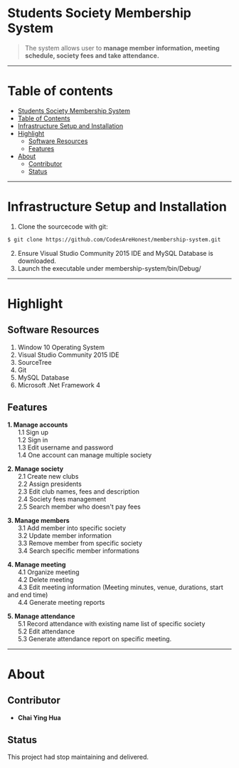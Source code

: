Students Society Membership System
===================================

> The system allows user to **manage member information, meeting schedule, society fees and take attendance.**

***

Table of contents
=================

  * [Students Society Membership System](#students-society-membership-system)
  * [Table of Contents](#table-of-contents)
  * [Infrastructure Setup and Installation](#infrastructure-setup-and-installation)
  * [Highlight](#highlight)
    * [Software Resources](#software-resources)
    * [Features](#features)
  * [About](#about)
    * [Contributor](#contributor)
    * [Status](#status)

***  

Infrastructure Setup and Installation 
=====================================
1. Clone the sourcecode with git: 
```sh
$ git clone https://github.com/CodesAreHonest/membership-system.git
```  
2. Ensure Visual Studio Community 2015 IDE and MySQL Database is downloaded. 
3. Launch the executable under membership-system/bin/Debug/  

***  

Highlight
=========

Software Resources
------------------
1. Window 10 Operating System  
2. Visual Studio Community 2015 IDE  
3. SourceTree 
4. Git  
5. MySQL Database
6. Microsoft .Net Framework 4

Features 
-------- 
**1. Manage accounts**  
    &nbsp;&nbsp;&nbsp;&nbsp;&nbsp;&nbsp;1.1 Sign up  
    &nbsp;&nbsp;&nbsp;&nbsp;&nbsp;&nbsp;1.2 Sign in  
    &nbsp;&nbsp;&nbsp;&nbsp;&nbsp;&nbsp;1.3 Edit username and password  
    &nbsp;&nbsp;&nbsp;&nbsp;&nbsp;&nbsp;1.4 One account can manage multiple society  
      
**2. Manage society**  
    &nbsp;&nbsp;&nbsp;&nbsp;&nbsp;&nbsp;2.1 Create new clubs  
    &nbsp;&nbsp;&nbsp;&nbsp;&nbsp;&nbsp;2.2 Assign presidents  
    &nbsp;&nbsp;&nbsp;&nbsp;&nbsp;&nbsp;2.3 Edit club names, fees and description  
    &nbsp;&nbsp;&nbsp;&nbsp;&nbsp;&nbsp;2.4 Society fees management  
    &nbsp;&nbsp;&nbsp;&nbsp;&nbsp;&nbsp;2.5 Search member who doesn't pay fees  
      
**3. Manage members**  
    &nbsp;&nbsp;&nbsp;&nbsp;&nbsp;&nbsp;3.1 Add member into specific society  
    &nbsp;&nbsp;&nbsp;&nbsp;&nbsp;&nbsp;3.2 Update member information  
    &nbsp;&nbsp;&nbsp;&nbsp;&nbsp;&nbsp;3.3 Remove member from specific society  
    &nbsp;&nbsp;&nbsp;&nbsp;&nbsp;&nbsp;3.4 Search specific member informations  
      
**4. Manage meeting**  
    &nbsp;&nbsp;&nbsp;&nbsp;&nbsp;&nbsp;4.1 Organize meeting  
    &nbsp;&nbsp;&nbsp;&nbsp;&nbsp;&nbsp;4.2 Delete meeting  
    &nbsp;&nbsp;&nbsp;&nbsp;&nbsp;&nbsp;4.3 Edit meeting information (Meeting minutes, venue, durations, start and end time)  
    &nbsp;&nbsp;&nbsp;&nbsp;&nbsp;&nbsp;4.4 Generate meeting reports  
      
**5. Manage attendance**  
    &nbsp;&nbsp;&nbsp;&nbsp;&nbsp;&nbsp;5.1 Record attendance with existing name list of specific society  
    &nbsp;&nbsp;&nbsp;&nbsp;&nbsp;&nbsp;5.2 Edit attendance  
    &nbsp;&nbsp;&nbsp;&nbsp;&nbsp;&nbsp;5.3 Generate attendance report on specific meeting.  
    
***  
    
About 
===== 
Contributor  
------------
- **Chai Ying Hua** 

Status 
------
This project had stop maintaining and delivered. 




